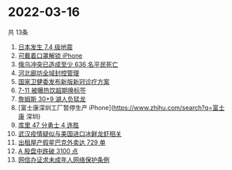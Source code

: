 # 2022-03-16
  共 13条

  <!-- BEGIN -->
  <!-- 最后更新时间:Wed Mar 16 2022 17:13:25 GMT+0000 (Coordinated Universal Time) -->
  1. [日本发生 7.4 级地震](https://www.zhihu.com/search?q=日本地震)
1. [可戴着口罩解锁 iPhone](https://www.zhihu.com/search?q=iPhone)
1. [俄乌冲突已造成至少 636 名平民死亡](https://www.zhihu.com/search?q=俄乌冲突造成平民死亡)
1. [河北廊坊全域封控管理](https://www.zhihu.com/search?q=河北廊坊)
1. [国家卫健委发布新版新冠诊疗方案](https://www.zhihu.com/search?q=新版新冠诊疗方案)
1. [7-11 被曝热饮超期换标签](https://www.zhihu.com/search?q=热饮超期换标签)
1. [詹姆斯 30+9 湖人负猛龙](https://www.zhihu.com/search?q=湖人)
1. [富士康深圳工厂暂停生产 iPhone](https://www.zhihu.com/search?q=富士康 深圳)
1. [库里 47 分勇士 4 连胜](https://www.zhihu.com/search?q=勇士)
1. [武汉疫情疑似与美国进口冰鲜龙虾相关](https://www.zhihu.com/search?q=武汉疫情)
1. [出租屋产假星巴克外卖达 729 单](https://www.zhihu.com/search?q=假星巴克)
1. [A 股盘中跌破 3100 点](https://www.zhihu.com/search?q=A股)
1. [网信办证求未成年人网络保护条例](https://www.zhihu.com/search?q=游戏防沉迷)
  <!-- END -->
  